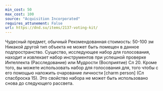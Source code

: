 ```yaml
---
min_cost: 50
max_cost: 100
source: "Acquisition Incorporated"
requires_attunement: False
url: https://dnd.su/items/2137-voting-kit/
---
```


Чудесный предмет, обычный
Рекомендованная стоимость: 50-100 зм
Никакой другой тип объекта не может быть помещен в данное подпространство. Существо, исследующее набор для голосования, находит и извлекает набор инструментов при успешной проверке Интеллекта (Расследование) или Мудрости (Восприятие) Сл 20.
Кроме того, вы можете использовать набор для голосования для, того чтобы с его помощью наложить очарование личности [charm person] (Сл спасброска 15). Это свойство набора не может быть использовано снова до следующего рассвета.